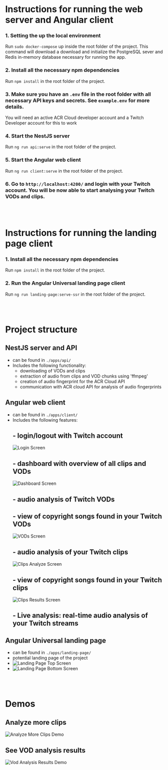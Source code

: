 # Instructions for running the web server and Angular client


### 1. Setting the up the local environment

Run `sudo docker-compose` up inside the root folder of the project.
This command will download a download and initialize the PostgreSQL sever and Redis in-memory database necessary for running the app.

### 2. Install all the necessary npm dependencies
    
Run `npm install` in the root folder of the project.

### 3. Make sure you have an `.env` file in the root folder with all necessary API keys and secrets. See `example.env` for more details.

You will need an active ACR Cloud developer account and a Twitch Developer account for this to work

### 4. Start the NestJS server

Run `ng run api:serve` in the root folder of the project.

### 5. Start the Angular web client

Run `ng run client:serve` in the root folder of the project.

### 6. Go to `http://localhost:4200/` and login with your Twitch account. You will be now able to start analysing your Twitch VODs and clips.

<br><br>

# Instructions for running the landing page client

### 1. Install all the necessary npm dependencies
    
Run `npm install` in the root folder of the project.

### 2. Run the Angular Universal landing page client

Run `ng run landing-page:serve-ssr` in the root folder of the project.


<br><br>

# Project structure

## NestJS server and API

- can be found in `./apps/api/`
- Includes the following functionality:
    - downloading of VODs and clips
    - extraction of audio from clips and VOD chunks using 'ffmpeg'
    - creation of audio fingerprint for the ACR Cloud API
    - communication with ACR cloud API for analysis of audio fingerprints


## Angular web client

- can be found in `./apps/client/`
- Includes the following features:
    ## - login/logout with Twitch account
    ![Login Screen](./screenshots/login.png)
    ## - dashboard with overview of all clips and VODs
    ![Dashboard Screen](./screenshots/dashboard.png)
    ## - audio analysis of Twitch VODs
    ## - view of copyright songs found in your Twitch VODs
    ![VODs Screen](./screenshots/video-results.png)
    ## - audio analysis of your Twitch clips
    ![Clips Analyze Screen](./screenshots/analyze-clips.png)
    ## - view of copyright songs found in your Twitch clips
    ![Clips Results Screen](./screenshots/clips-results.png)
    ## - Live analysis: real-time audio analysis of your Twitch streams


## Angular Universal landing page

- can be found in `./apps/landing-page/`
- potential landing page of the project
- ![Landing Page Top Screen](./screenshots/landing-page-1.png)
- ![Landing Page Bottom Screen](./screenshots/landing-page-2.png)

<br><br>
# Demos

## Analyze more clips

![Analyze More Clips Demo](./screenshots/add-clips-demo.gif)

## See VOD analysis results

![Vod Analysis Results Demo](./screenshots/see-video-results-demo.gif)



